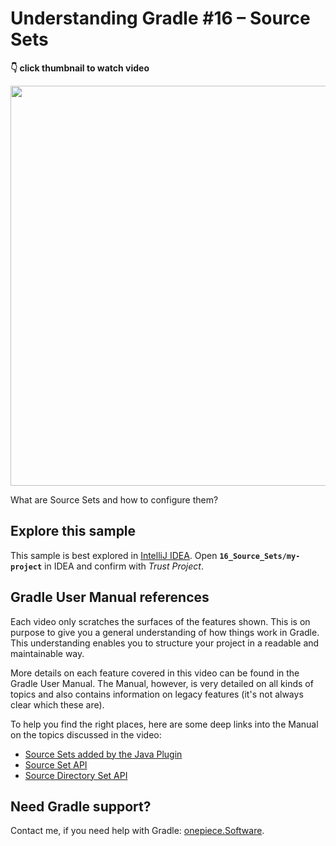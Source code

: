 # Understanding Gradle #16 – Source Sets

**👇 click thumbnail to watch video**

[<img src="https://onepiecesoftware.github.io/img/videos/16.png" width="640">](https://www.youtube.com/watch?v=74PDtHkS_w4&list=PLWQK2ZdV4Yl2k2OmC_gsjDpdIBTN0qqkE)

What are Source Sets and how to configure them?

## Explore this sample

This sample is best explored in [IntelliJ IDEA](https://www.jetbrains.com/idea/download).
Open **`16_Source_Sets/my-project`** in IDEA and confirm with _Trust Project_.

## Gradle User Manual references

Each video only scratches the surfaces of the features shown.
This is on purpose to give you a general understanding of how things work in Gradle.
This understanding enables you to structure your project in a readable and maintainable way.

More details on each feature covered in this video can be found in the Gradle User Manual.
The Manual, however, is very detailed on all kinds of topics and also contains information on legacy features (it's not always clear which these are).

To help you find the right places, here are some deep links into the Manual on the topics discussed in the video:

* [Source Sets added by the Java Plugin](https://docs.gradle.org/current/userguide/java_plugin.html#source_sets)
* [Source Set API](https://docs.gradle.org/current/dsl/org.gradle.api.tasks.SourceSet.html)
* [Source Directory Set API](https://docs.gradle.org/current/dsl/org.gradle.api.file.SourceDirectorySet.html)

## Need Gradle support?

Contact me, if you need help with Gradle: [onepiece.Software](http://onepiece.software).
